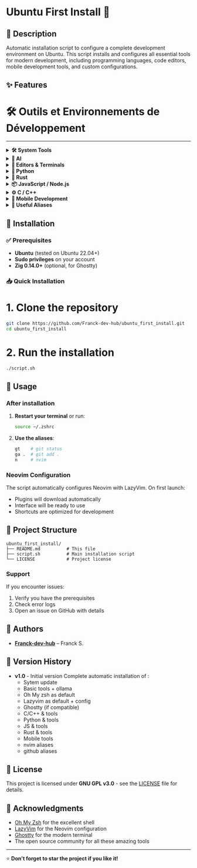 # Ubuntu First Install 🐧

## 📌 Description
Automatic installation script to configure a complete development environment on Ubuntu. This script installs and configures all essential tools for modern development, including programming languages, code editors, mobile development tools, and custom configurations.

## ✨ Features

# 🛠️ Outils et Environnements de Développement

---

<details>
<summary><strong>🛠️ System Tools</strong></summary>
   
![Update](https://img.shields.io/badge/update-automatic-brightgreen)
   
</details>

<details>
<summary><strong>🤖 AI</strong></summary>
   
![Ollama](https://img.shields.io/badge/Ollama-local%20AI-blue?logo=ollama&logoColor=white)
   
</details>

<details>
<summary><strong>📝 Editors & Terminals</strong></summary>

 ![zsh](https://img.shields.io/badge/Oh_My-zsh-purple?logo=zsh&logoColor=white) ![Neovim](https://img.shields.io/badge/Neovim-57A143?logo=neovim&logoColor=white) ![lazy](https://img.shields.io/badge/LazyVim-darkpurple?logo=neovim&logoColor=white) ![Ghostty](https://img.shields.io/badge/Ghostty-lightgrey?logo=ghostty&logoColor=white)

</details>

<details>
<summary><strong>🐍 Python</strong></summary>

[![Python](https://img.shields.io/badge/Python-3776AB?logo=python&logoColor=white)](#) [![pip](https://img.shields.io/badge/pip-3776AB?logo=python&logoColor=white)](#) [![venv](https://img.shields.io/badge/venv-3776AB?logo=python&logoColor=white)](#) [![pycodestyle](https://img.shields.io/badge/pycodestyle-3776AB?logo=python&logoColor=white)](#) [![uvicorn](https://img.shields.io/badge/uvicorn-3776AB?logo=python&logoColor=white)](#)

</details>

<details>
<summary><strong>🦀 Rust</strong></summary>

[![Rust](https://img.shields.io/badge/Rust-000000?logo=rust&logoColor=white)](#) [![cargo](https://img.shields.io/badge/cargo-000000?logo=rust&logoColor=white)](#) [![cargo-watch](https://img.shields.io/badge/cargo--watch-000000?logo=rust&logoColor=white)](#) [![trunk](https://img.shields.io/badge/trunk-000000?logo=rust&logoColor=white)](#)

</details>

<details>
<summary><strong>📦 JavaScript / Node.js</strong></summary>

[![Node.js](https://img.shields.io/badge/Node.js-339933?logo=node.js&logoColor=white)](#) [![Yarn](https://img.shields.io/badge/Yarn-2C8EBB?logo=yarn&logoColor=white)](#) [![pnpm](https://img.shields.io/badge/pnpm-F69220?logo=pnpm&logoColor=white)](#) [![ESLint](https://img.shields.io/badge/ESLint-4B32C3?logo=eslint&logoColor=white)](#) [![TypeScript](https://img.shields.io/badge/TypeScript-3178C6?logo=typescript&logoColor=white)](#) [![Vite](https://img.shields.io/badge/Vite-646CFF?logo=vite&logoColor=white)](#)

</details>

<details>
<summary><strong>⚙️ C / C++</strong></summary>

[![C](https://img.shields.io/badge/C-00599C?logo=c&logoColor=white)](#) [![C++](https://img.shields.io/badge/C++-00599C?logo=c%2B%2B&logoColor=white)](#) [![G++](https://img.shields.io/badge/G++-00599C?logo=gnu&logoColor=white)](#) [![Make](https://img.shields.io/badge/Make-00599C?logo=gnu&logoColor=white)](#) [![CMake](https://img.shields.io/badge/CMake-064F8C?logo=cmake&logoColor=white)](#)

</details>

<details>
<summary><strong>📱 Mobile Development</strong></summary>

![Android Studio](https://img.shields.io/badge/Android_Studio-3DDC84?logo=android-studio&logoColor=white) ![React Native](https://img.shields.io/badge/React_Native-61DAFB?logo=react&logoColor=black) ![Expo](https://img.shields.io/badge/Expo-000020?logo=expo&logoColor=white)

</details>

<details>
<summary><strong>🔗 Useful Aliases</strong></summary>

- Git shortcuts: `gt`, `ga`, `gc`, `gp`  
- Neovim shortcuts: `n`, `vi`, `vim`

</details>


## 🚀 Installation

### ✅ Prerequisites
- **Ubuntu** (tested on Ubuntu 22.04+)
- **Sudo privileges** on your account
- **Zig 0.14.0+** (optional, for Ghostty)

### 📥 Quick Installation

# 1. Clone the repository
```bash
git clone https://github.com/Franck-dev-hub/ubuntu_first_install.git
cd ubuntu_first_install
```

# 2. Run the installation
```bash
./script.sh
```

## 🎯 Usage

### After installation

1. **Restart your terminal** or run:
   ```bash
   source ~/.zshrc
   ```
   
2. **Use the aliases**:
   ```bash
   gt    # git status
   ga .  # git add .
   n     # nvim
   ```

### Neovim Configuration

The script automatically configures Neovim with LazyVim. On first launch:
- Plugins will download automatically
- Interface will be ready to use
- Shortcuts are optimized for development

## 📁 Project Structure

```
ubuntu_first_install/
├── README.md          # This file
├── script.sh          # Main installation script
└── LICENSE            # Project license
```

### Support

If you encounter issues:
1. Verify you have the prerequisites
2. Check error logs
3. Open an issue on GitHub with details

## 👥 Authors

- **[Franck-dev-hub](https://github.com/Franck-dev-hub)** – Franck S.

## 📝 Version History

- **v1.0** - Initial version
  Complete automatic installation of :
  - Sytem update
  - Basic tools + ollama
  - Oh My zsh as default
  - Lazyvim as default + config
  - Ghostty (if compatible)
  - C/C++ & tools
  - Python & tools
  - JS & tools
  - Rust & tools
  - Mobile tools
  - nvim aliases
  - github aliases

## 📜 License

This project is licensed under **GNU GPL v3.0** - see the [LICENSE](LICENSE) file for details.

## 🙏 Acknowledgments

- [Oh My Zsh](https://ohmyz.sh/) for the excellent shell
- [LazyVim](https://www.lazyvim.org/) for the Neovim configuration
- [Ghostty](https://github.com/ghostty-org/ghostty) for the modern terminal
- The open source community for all these amazing tools

---

⭐ **Don't forget to star the project if you like it!**
